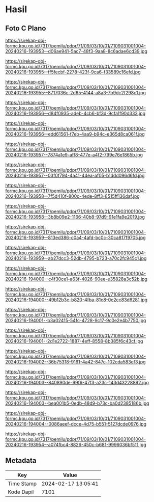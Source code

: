 # Hasil

## Foto C Plano

https://sirekap-obj-formc.kpu.go.id/7317/pemilu/pdpr/71/09/03/10/01/7109031001004-20240216-193953--d06ae941-5ac7-48f3-9aa8-8c6adae6cd39.jpg

https://sirekap-obj-formc.kpu.go.id/7317/pemilu/pdpr/71/09/03/10/01/7109031001004-20240216-193955--ff5fecbf-2278-423f-9ca6-f33589c16efd.jpg

https://sirekap-obj-formc.kpu.go.id/7317/pemilu/pdpr/71/09/03/10/01/7109031001004-20240216-193955--8717036c-2d65-4144-a8a3-7b9dc2f298c1.jpg

https://sirekap-obj-formc.kpu.go.id/7317/pemilu/pdpr/71/09/03/10/01/7109031001004-20240216-193956--d84f0935-adeb-4cb6-bf3d-9cfa1f90d333.jpg

https://sirekap-obj-formc.kpu.go.id/7317/pemilu/pdpr/71/09/03/10/01/7109031001004-20240216-193956--edd61561-f7eb-4aa9-b94c-e365d8ca061f.jpg

https://sirekap-obj-formc.kpu.go.id/7317/pemilu/pdpr/71/09/03/10/01/7109031001004-20240216-193957--7874a1e9-aff8-477e-a4f2-799e76e1865b.jpg

https://sirekap-obj-formc.kpu.go.id/7317/pemilu/pdpr/71/09/03/10/01/7109031001004-20240216-193957--03f0f794-4a41-44ea-af05-b1ddd096d6fd.jpg

https://sirekap-obj-formc.kpu.go.id/7317/pemilu/pdpr/71/09/03/10/01/7109031001004-20240216-193958--7f5d410f-800c-4ede-8ff3-8515ff136daf.jpg

https://sirekap-obj-formc.kpu.go.id/7317/pemilu/pdpr/71/09/03/10/01/7109031001004-20240216-193958--3b8b09e2-1166-40b8-97d9-91e1fa9e2019.jpg

https://sirekap-obj-formc.kpu.go.id/7317/pemilu/pdpr/71/09/03/10/01/7109031001004-20240216-193959--813ed386-c0a4-4afd-bc0c-30ca817f9705.jpg

https://sirekap-obj-formc.kpu.go.id/7317/pemilu/pdpr/71/09/03/10/01/7109031001004-20240216-193959--ab27dcc3-52db-4795-b723-a70c2fc945c1.jpg

https://sirekap-obj-formc.kpu.go.id/7317/pemilu/pdpr/71/09/03/10/01/7109031001004-20240216-194000--c4f30ce1-a63f-4026-90ee-e35828a3c52b.jpg

https://sirekap-obj-formc.kpu.go.id/7317/pemilu/pdpr/71/09/03/10/01/7109031001004-20240216-194000--49b12b3e-b820-4fba-81e8-0e2cc83d6281.jpg

https://sirekap-obj-formc.kpu.go.id/7317/pemilu/pdpr/71/09/03/10/01/7109031001004-20240216-194001--b3a02415-54fc-4728-9c17-9c0e2e4b7750.jpg

https://sirekap-obj-formc.kpu.go.id/7317/pemilu/pdpr/71/09/03/10/01/7109031001004-20240216-194001--2d1e2722-1887-4eff-8558-8b385f6c43cf.jpg

https://sirekap-obj-formc.kpu.go.id/7317/pemilu/pdpr/71/09/03/10/01/7109031001004-20240216-194002--36b75318-9161-4a42-847c-102cda583ef3.jpg

https://sirekap-obj-formc.kpu.go.id/7317/pemilu/pdpr/71/09/03/10/01/7109031001004-20240216-194003--840890de-99f6-47f3-a23c-143d43228892.jpg

https://sirekap-obj-formc.kpu.go.id/7317/pemilu/pdpr/71/09/03/10/01/7109031001004-20240216-194003--bea001b5-0edb-48d9-b73c-ba0d2385186b.jpg

https://sirekap-obj-formc.kpu.go.id/7317/pemilu/pdpr/71/09/03/10/01/7109031001004-20240216-194004--0086aeef-dcce-4d75-b551-5127dcde0976.jpg

https://sirekap-obj-formc.kpu.go.id/7317/pemilu/pdpr/71/09/03/10/01/7109031001004-20240216-193954--a074fbc4-8826-450c-b681-9996036bf511.jpg


## Metadata

| Key        | Value               |
| ---------- | ------------------- |
| Time Stamp | 2024-02-17 13:05:41 |
| Kode Dapil | 7101                |



